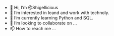 - 👋 Hi, I’m @Shigellicious
- 👀 I’m interested in leand and work with technoly.
- 🌱 I’m currently learning Python and SQL.
- 💞️ I’m looking to collaborate on ...
- 📫 How to reach me ...

<!---
Shigellicious/Shigellicious is a ✨ special ✨ repository because its `README.md` (this file) appears on your GitHub profile.
You can click the Preview link to take a look at your changes.
--->
